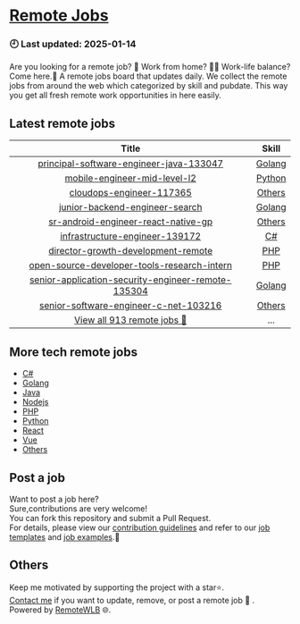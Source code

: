 # [Remote Jobs](https://github.com/RemoteWLB/remote-jobs)  
### 🕘 Last updated: 2025-01-14  
Are you looking for a remote job? 💼 Work from home? 👩‍💻 Work-life balance?  
Come here.🎁 A remote jobs board that updates daily. We collect the remote jobs from around the web which categorized by skill and pubdate. This way you get all fresh remote work opportunities in here easily.  
  
## Latest remote jobs  
| Title | Skill |  
|:-----:|:-----:|  
| [principal-software-engineer-java-133047](https://github.com/RemoteWLB/remote-jobs/tree/main/jobs/Golang/2025-01/principal-software-engineer-java-133047) | [Golang](https://github.com/RemoteWLB/remote-jobs/tree/main/jobs/Golang/) |  
| [mobile-engineer-mid-level-l2](https://github.com/RemoteWLB/remote-jobs/tree/main/jobs/Python/2025-01/mobile-engineer-mid-level-l2) | [Python](https://github.com/RemoteWLB/remote-jobs/tree/main/jobs/Python/) |  
| [cloudops-engineer-117365](https://github.com/RemoteWLB/remote-jobs/tree/main/jobs/Others/2025-01/cloudops-engineer-117365) | [Others](https://github.com/RemoteWLB/remote-jobs/tree/main/jobs/Others/) |  
| [junior-backend-engineer-search](https://github.com/RemoteWLB/remote-jobs/tree/main/jobs/Golang/2025-01/junior-backend-engineer-search) | [Golang](https://github.com/RemoteWLB/remote-jobs/tree/main/jobs/Golang/) |  
| [sr-android-engineer-react-native-gp](https://github.com/RemoteWLB/remote-jobs/tree/main/jobs/Others/2025-01/sr-android-engineer-react-native-gp) | [Others](https://github.com/RemoteWLB/remote-jobs/tree/main/jobs/Others/) |  
| [infrastructure-engineer-139172](https://github.com/RemoteWLB/remote-jobs/tree/main/jobs/C#/2025-01/infrastructure-engineer-139172) | [C#](https://github.com/RemoteWLB/remote-jobs/tree/main/jobs/C#/) |  
| [director-growth-development-remote](https://github.com/RemoteWLB/remote-jobs/tree/main/jobs/PHP/2025-01/director-growth-development-remote) | [PHP](https://github.com/RemoteWLB/remote-jobs/tree/main/jobs/PHP/) |  
| [open-source-developer-tools-research-intern](https://github.com/RemoteWLB/remote-jobs/tree/main/jobs/PHP/2025-01/open-source-developer-tools-research-intern) | [PHP](https://github.com/RemoteWLB/remote-jobs/tree/main/jobs/PHP/) |  
| [senior-application-security-engineer-remote-135304](https://github.com/RemoteWLB/remote-jobs/tree/main/jobs/Golang/2025-01/senior-application-security-engineer-remote-135304) | [Golang](https://github.com/RemoteWLB/remote-jobs/tree/main/jobs/Golang/) |  
| [senior-software-engineer-c-net-103216](https://github.com/RemoteWLB/remote-jobs/tree/main/jobs/C%23/2025-01/senior-software-engineer-c-net-103216) | [Others](https://github.com/RemoteWLB/remote-jobs/tree/main/jobs/C%23/) |  
| [View all 913 remote jobs 👋](https://github.com/RemoteWLB/remote-jobs/tree/main/jobs) | ... |  
## More tech remote jobs  
* [C#](https://github.com/RemoteWLB/remote-jobs/tree/main/jobs/C%23)  
* [Golang](https://github.com/RemoteWLB/remote-jobs/tree/main/jobs/Golang)   
* [Java](https://github.com/RemoteWLB/remote-jobs/tree/main/jobs/Java)   
* [Nodejs](https://github.com/RemoteWLB/remote-jobs/tree/main/jobs/Nodejs)   
* [PHP](https://github.com/RemoteWLB/remote-jobs/tree/main/jobs/PHP)   
* [Python](https://github.com/RemoteWLB/remote-jobs/tree/main/jobs/Python)   
* [React](https://github.com/RemoteWLB/remote-jobs/tree/main/jobs/React)   
* [Vue](https://github.com/RemoteWLB/remote-jobs/tree/main/jobs/Vue)   
* [Others](https://github.com/RemoteWLB/remote-jobs/tree/main/jobs/Others)  
## Post a job  
Want to post a job here?  
Sure,contributions are very welcome!  
You can fork this repository and submit a Pull Request.  
For details, please view our [contribution guidelines](https://github.com/RemoteWLB/remote-jobs/tree/main/.github/contributing.md) and refer to our [job templates](https://github.com/RemoteWLB/remote-jobs/tree/main/.github/jobs_template.md) and [job examples](https://github.com/RemoteWLB/remote-jobs/tree/main/.github/jobs_example.md).🤝  
## Others  
Keep me motivated by supporting the project with a star⭐.  
[Contact me](https://remotewlb.com/about) if you want to update, remove, or post a remote job 💼 .  
Powered by [RemoteWLB](https://remotewlb.com) 🌐.

